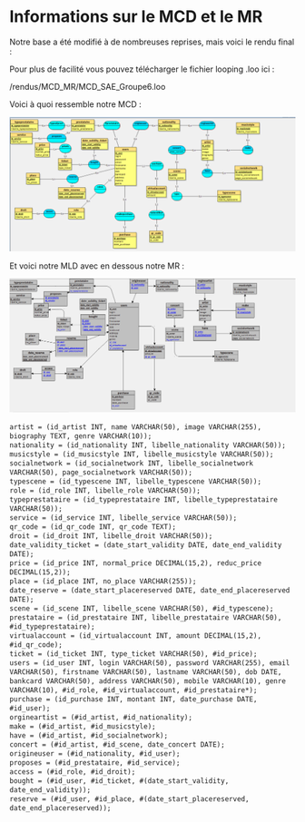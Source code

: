 # Informations sur le MCD et le MR

Notre base a été modifié à de nombreuses reprises, mais voici le rendu final :

Pour plus de facilité vous pouvez télécharger le fichier looping .loo ici : 

/rendus/MCD_MR/MCD_SAE_Groupe6.loo

Voici à quoi ressemble notre MCD :

![mcd](./sources/mcd.png)

Et voici notre MLD avec en dessous notre MR :

![MLD](./sources/MLD.png)

```
artist = (id_artist INT, name VARCHAR(50), image VARCHAR(255), biography TEXT, genre VARCHAR(10));
nationality = (id_nationality INT, libelle_nationality VARCHAR(50));
musicstyle = (id_musicstyle INT, libelle_musicstyle VARCHAR(50));
socialnetwork = (id_socialnetwork INT, libelle_socialnetwork VARCHAR(50), page_socialnetwork VARCHAR(50));
typescene = (id_typescene INT, libelle_typescene VARCHAR(50));
role = (id_role INT, libelle_role VARCHAR(50));
typeprestataire = (id_typeprestataire INT, libelle_typeprestataire VARCHAR(50));
service = (id_service INT, libelle_service VARCHAR(50));
qr_code = (id_qr_code INT, qr_code TEXT);
droit = (id_droit INT, libelle_droit VARCHAR(50));
date_validity_ticket = (date_start_validity DATE, date_end_validity DATE);
price = (id_price INT, normal_price DECIMAL(15,2), reduc_price DECIMAL(15,2));
place = (id_place INT, no_place VARCHAR(255));
date_reserve = (date_start_placereserved DATE, date_end_placereserved DATE);
scene = (id_scene INT, libelle_scene VARCHAR(50), #id_typescene);
prestataire = (id_prestataire INT, libelle_prestataire VARCHAR(50), #id_typeprestataire);
virtualaccount = (id_virtualaccount INT, amount DECIMAL(15,2), #id_qr_code);
ticket = (id_ticket INT, type_ticket VARCHAR(50), #id_price);
users = (id_user INT, login VARCHAR(50), password VARCHAR(255), email VARCHAR(50), firstname VARCHAR(50), lastname VARCHAR(50), dob DATE, bankcard VARCHAR(50), address VARCHAR(50), mobile VARCHAR(10), genre VARCHAR(10), #id_role, #id_virtualaccount, #id_prestataire*);
purchase = (id_purchase INT, montant INT, date_purchase DATE, #id_user);
orgineartist = (#id_artist, #id_nationality);
make = (#id_artist, #id_musicstyle);
have = (#id_artist, #id_socialnetwork);
concert = (#id_artist, #id_scene, date_concert DATE);
origineuser = (#id_nationality, #id_user);
proposes = (#id_prestataire, #id_service);
access = (#id_role, #id_droit);
bought = (#id_user, #id_ticket, #(date_start_validity, date_end_validity));
reserve = (#id_user, #id_place, #(date_start_placereserved, date_end_placereserved));
```
